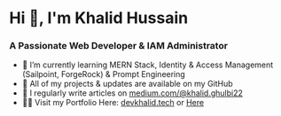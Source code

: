 <h1 >Hi 👋, I'm Khalid Hussain</h1>
<h3 >A Passionate Web Developer & IAM Administrator</h3>

- 🌱 I’m currently learning MERN Stack, Identity & Access Management (Sailpoint, ForgeRock) & Prompt  Engineering 
- 🔸 All of my projects & updates are available on my GitHub
- 📝 I regularly write articles on [medium.com/@khalid.ghulbi22](https://medium.com/@khalid.ghulbi22)
- 👨‍💻 Visit my Portfolio Here: [devkhalid.tech](https://www.devkhalid.tech/) or [Here](https://khalidhussain.framer.website/)








